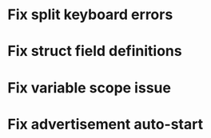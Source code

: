# Fix split keyboard errors
# Fix struct field definitions
# Fix variable scope issue
# Fix advertisement auto-start
